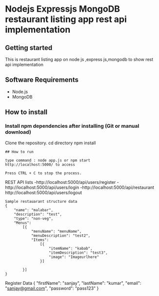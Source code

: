 # Nodejs Expressjs MongoDB restaurant listing app rest api implementation

## Getting started

This is restaurant listing app on node js ,express js,mongodb to show rest api implementation 

## Software Requirements

- Node.js 
- MongoDB 

## How to install

### Install npm dependencies after installing (Git or manual download)
Clone the repository.
cd directory
npm install
```
## How to run

type command : node app.js or npm start
http://localhost:5000/ to access 

Press CTRL + C to stop the process.
```

REST API lists
-http://localhost:5000/api/users/register
-http://localhost:5000/api/users/login
-http://localhost:5000/api/restaurant
http://localhost:5000/api/users/logout

```
Sample restauarant structure data
{
    "name": "malabar",
    "description": "test",
    "type": "non-veg",
    "Menus": 
        [{
            "menuName": "menuName",
            "menuDescription": "test2",
            "Items": 
                [{
                    "itemName": "kabab",
                    "itemDescription": "test3",
                    "image": "Imageurlhere"
                }]
            
        }]
}
```
Register Data
{
    "firstName": "sanjay",
    "lastName": "kumar",
    "email": "sanjay@gmail.com",
    "password": "pass123"
}
